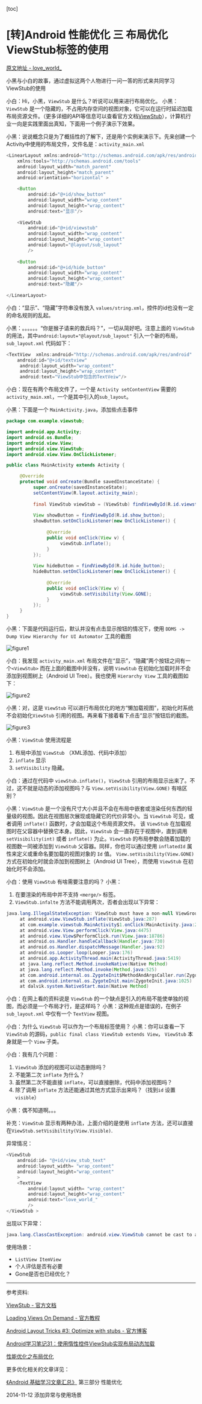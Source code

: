 [toc]

# [转]Android 性能优化 三 布局优化ViewStub标签的使用

[原文地址 - love_world_](https://blog.csdn.net/androiddevelop/article/details/37556307)

小黑与小白的故事，通过虚拟这两个人物进行一问一答的形式来共同学习ViewStub的使用

小白：Hi，小黑，`ViewStub` 是什么？听说可以用来进行布局优化。
小黑：`ViewStub` 是一个隐藏的，不占用内存空间的视图对象，它可以在运行时延迟加载布局资源文件。（更多详细的API等信息可以查看官方文档[ViewStub](http://developer.android.com/reference/android/view/ViewStub.html)），计算机行业一向是实践里面出真知，下面用一个例子演示下效果。

小黑：说说概念只是为了概括性的了解下，还是用个实例来演示下。先来创建一个Activity中使用的布局文件，文件名是：`activity_main.xml`

```java
<LinearLayout xmlns:android="http://schemas.android.com/apk/res/android"
    xmlns:tools="http://schemas.android.com/tools"
    android:layout_width="match_parent"
    android:layout_height="match_parent"
    android:orientation="horizontal" >

    <Button
        android:id="@+id/show_button"
        android:layout_width="wrap_content"
        android:layout_height="wrap_content"
        android:text="显示"/>
   
    <ViewStub
        android:id="@+id/viewstub"
        android:layout_width="wrap_content"
        android:layout_height="wrap_content"
        android:layout="@layout/sub_layout"
        />
   
    <Button
        android:id="@+id/hide_button"
        android:layout_width="wrap_content"
        android:layout_height="wrap_content"
        android:text="隐藏"/>
   
</LinearLayout>
```

小白：“显示”、“隐藏”字符串没有放入 `values/string.xml`，控件的id也没有一定的命名规则的乱起。

小黑：。。。。。。“你是猴子请来的救兵吗？”，一切从简好吧。注意上面的 `ViewStub` 的用法，其中`android:layout="@layout/sub_layout"` 引入一个新的布局，`sub_layout.xml` 代码如下：

```java
<TextView  xmlns:android="http://schemas.android.com/apk/res/android"
    android:id="@+id/textview"
     android:layout_width="wrap_content"
     android:layout_height="wrap_content"
     android:text="ViewStub中包含的TextVeiw"/>
```
小白：现在有两个布局文件了，一个是 `Activity setContentView` 需要的 `activity_main.xml`，一个是其中引入的`sub_layout`。

小黑：下面是一个 `MainActivity.java`，添加些点击事件

```java
package com.example.viewstub;

import android.app.Activity;
import android.os.Bundle;
import android.view.View;
import android.view.ViewStub;
import android.view.View.OnClickListener;

public class MainActivity extends Activity {

     @Override
     protected void onCreate(Bundle savedInstanceState) {
          super.onCreate(savedInstanceState);
          setContentView(R.layout.activity_main);
         
          final ViewStub viewStub = (ViewStub) findViewById(R.id.viewstub);
         
          View showButton = findViewById(R.id.show_button);
          showButton.setOnClickListener(new OnClickListener() {
              
               @Override
               public void onClick(View v) {
                    viewStub.inflate();
               }
          });
         
          View hideButton = findViewById(R.id.hide_button);
          hideButton.setOnClickListener(new OnClickListener() {
              
               @Override
               public void onClick(View v) {
                    viewStub.setVisibility(View.GONE);
               }
          });
     }
}

```

小黑：下面是代码运行后，默认并没有点击显示按钮的情况下，使用 `DDMS -> Dump View Hierarchy for UI Automator` 工具的截图

![figure1](.\Figures\2\figure1.png)

小白：我发现 `activity_main.xml` 布局文件在“显示”，“隐藏”两个按钮之间有一个`<ViewStub>` 而在上面的截图中并没有，说明 `ViewStub` 在初始化加载时并不会添加到视图树上（Android UI Tree）。我也使用 `Hierarchy View` 工具的截图如下：

![figure2](.\Figures\2\figure2.png)

小黑：对，这是 `ViewStub` 可以进行布局优化的地方“懒加载视图”，初始化时系统不会初始化`ViewStub` 引用的视图。再来看下接着看下点击“显示”按钮后的截图。

![figure3](.\Figures\2\figure3.png)

小黑：`ViewStub` 使用流程是 
1. 布局中添加 `ViewStub` （XML添加、代码中添加） 
2. `inflate` 显示 
3. `setVisibility` 隐藏。

小白：通过在代码中 `viewStub.inflate()`，`ViewStub` 引用的布局显示出来了。不过，这不就是动态的添加视图吗？与 `View.setVisibility(View.GONE)` 有啥区别？

小黑：`ViewStub` 是一个没有尺寸大小并且不会在布局中嵌套或渲染任何东西的轻量级的视图。因此在视图层次展现或隐藏它的代价非常小。当 `ViewStub` 可见，或者调用 `inflate()` 函数时，才会加载这个布局资源文件。 该 `ViewStub` 在加载视图时在父容器中替换它本身。因此，`ViewStub` 会一直存在于视图中，直到调用 `setVisibility(int)` 或者 `inflate()` 为止。`ViewStub` 的布局参数会随着加载的视图数一同被添加到 `ViewStub` 父容器。同样，你也可以通过使用 `inflatedId` 属性来定义或重命名要加载的视图对象的 `Id` 值。
`View.setVisibility(View.GONE)` 方式在初始化时就会添加到视图树上（Android UI Tree），而使用 `ViewStub` 在初始化时不会添加。

小白：使用 `ViewStub` 有啥需要注意的吗？
小黑：
1. 在要渲染的布局中并不支持 `<merge/>` 标签。 
2. `ViewStub.infalte` 方法不能调用两次，否者会出现以下异常：

```java
java.lang.IllegalStateException: ViewStub must have a non-null ViewGroup viewParent  
     at android.view.ViewStub.inflate(ViewStub.java:287)  
     at com.example.viewstub.MainActivity$1.onClick(MainActivity.java:23)  
     at android.view.View.performClick(View.java:4475)  
     at android.view.View$PerformClick.run(View.java:18786)  
     at android.os.Handler.handleCallback(Handler.java:730)  
     at android.os.Handler.dispatchMessage(Handler.java:92)  
     at android.os.Looper.loop(Looper.java:176)  
     at android.app.ActivityThread.main(ActivityThread.java:5419)  
     at java.lang.reflect.Method.invokeNative(Native Method)  
     at java.lang.reflect.Method.invoke(Method.java:525)  
     at com.android.internal.os.ZygoteInit$MethodAndArgsCaller.run(ZygoteInit.java:1209)  
     at com.android.internal.os.ZygoteInit.main(ZygoteInit.java:1025)  
     at dalvik.system.NativeStart.main(Native Method)  
```

小白：在网上看的资料说是 `ViewStub` 的一个缺点是引入的布局不能使单独的视图，而必须是一个布局才行，是这样吗？
小黑：这种观点是错误的，在例子 `sub_layout.xml` 中仅有一个 `TextView` 视图。

小白：为什么 `ViewStub` 可以作为一个布局标签使用？
小黑：你可以查看一下 `ViewStub` 的源码，`public final class ViewStub extends View`， `ViewStub` 本身就是一个 `View` 子类。

小白：我有几个问题：
1. `ViewStub` 添加的视图可以动态删除吗？
2. 不能第二次 `inflate` 为什么？
3. 虽然第二次不能直接 `inflate`，可以直接删除，代码中添加视图吗？
4. 除了调用 `inflate` 方法还能通过其他方式显示出来吗？（找到`id` 设置 `visible`）

小黑：偶不知道啊。。。


补充：`ViewStub` 显示有两种办法，上面介绍的是使用 `inflate` 方法，还可以直接在`ViewStub.setVisibiltity(View.Visible)`.

异常情况：

```java
<ViewStub  
    android:id= "@+id/view_stub_text"  
    android:layout_width= "wrap_content"  
    android:layout_height="wrap_content"  
    >  
    <TextView  
        android:layout_width= "wrap_content"  
        android:layout_height="wrap_content"  
        android:text="love_world_"  
        />  
</ViewStub >       
```

出现以下异常：
```java
java.lang.ClassCastException: android.view.ViewStub cannot be cast to android.view.ViewGroup
```

使用场景：
* `ListView ItemView`
* 个人评估是否有必要
* Gone是否也已经优化？

* * * 
参考资料:

[ViewStub - 官方文档](http://developer.android.com/reference/android/view/ViewStub.html)

[Loading Views On Demand - 官方教程](http://developer.android.com/training/improving-layouts/loading-ondemand.html)

[Android Layout Tricks #3: Optimize with stubs - 官方博客](http://android-developers.blogspot.com/2009/03/android-layout-tricks-3-optimize-with.html)

[Android学习笔记31：使用惰性控件ViewStub实现布局动态加载](http://www.cnblogs.com/menlsh/archive/2013/03/17/2965217.html)

[性能优化之布局优化](http://www.trinea.cn/android/layout-performance/)


更多优化相关的文章详见：

[《Android 基础学习文章汇总》](http://blog.csdn.net/androiddevelop/article/details/21407987) 第三部分 性能优化


2014-11-12  添加异常与使用场景